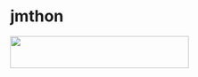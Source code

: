 # jmthon

<p align="left"><a href="https://heroku.com/deploy?template=https://github.com/zero3383/roz"> <img src="https://img.shields.io/badge/Deploy%20To%20Heroku-purple?style=for-the-badge&logo=heroku" width="320" height="58.45"/></a></p>

